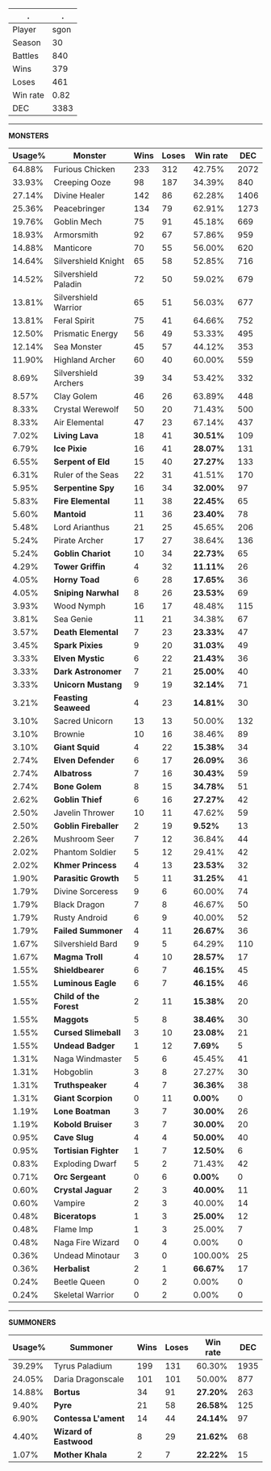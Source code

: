 .|.
|-|-
Player|sgon
Season|30
Battles|840
Wins|379
Loses|461
Win rate|0.82
DEC|3383

---
**MONSTERS**

Usage%|Monster|Wins|Loses|Win rate|DEC|
-|-|-|-|-|-|
64.88%|Furious Chicken|233|312|42.75%|2072|
33.93%|Creeping Ooze|98|187|34.39%|840|
27.14%|Divine Healer|142|86|62.28%|1406|
25.36%|Peacebringer|134|79|62.91%|1273|
19.76%|Goblin Mech|75|91|45.18%|669|
18.93%|Armorsmith|92|67|57.86%|959|
14.88%|Manticore|70|55|56.00%|620|
14.64%|Silvershield Knight|65|58|52.85%|716|
14.52%|Silvershield Paladin|72|50|59.02%|679|
13.81%|Silvershield Warrior|65|51|56.03%|677|
13.81%|Feral Spirit|75|41|64.66%|752|
12.50%|Prismatic Energy|56|49|53.33%|495|
12.14%|Sea Monster|45|57|44.12%|353|
11.90%|Highland Archer|60|40|60.00%|559|
8.69%|Silvershield Archers|39|34|53.42%|332|
8.57%|Clay Golem|46|26|63.89%|448|
8.33%|Crystal Werewolf|50|20|71.43%|500|
8.33%|Air Elemental|47|23|67.14%|437|
7.02%|**Living Lava**|18|41|**30.51%**|109|
6.79%|**Ice Pixie**|16|41|**28.07%**|131|
6.55%|**Serpent of Eld**|15|40|**27.27%**|133|
6.31%|Ruler of the Seas|22|31|41.51%|170|
5.95%|**Serpentine Spy**|16|34|**32.00%**|97|
5.83%|**Fire Elemental**|11|38|**22.45%**|65|
5.60%|**Mantoid**|11|36|**23.40%**|78|
5.48%|Lord Arianthus|21|25|45.65%|206|
5.24%|Pirate Archer|17|27|38.64%|136|
5.24%|**Goblin Chariot**|10|34|**22.73%**|65|
4.29%|**Tower Griffin**|4|32|**11.11%**|26|
4.05%|**Horny Toad**|6|28|**17.65%**|36|
4.05%|**Sniping Narwhal**|8|26|**23.53%**|69|
3.93%|Wood Nymph|16|17|48.48%|115|
3.81%|Sea Genie|11|21|34.38%|67|
3.57%|**Death Elemental**|7|23|**23.33%**|47|
3.45%|**Spark Pixies**|9|20|**31.03%**|49|
3.33%|**Elven Mystic**|6|22|**21.43%**|36|
3.33%|**Dark Astronomer**|7|21|**25.00%**|40|
3.33%|**Unicorn Mustang**|9|19|**32.14%**|71|
3.21%|**Feasting Seaweed**|4|23|**14.81%**|30|
3.10%|Sacred Unicorn|13|13|50.00%|132|
3.10%|Brownie|10|16|38.46%|89|
3.10%|**Giant Squid**|4|22|**15.38%**|34|
2.74%|**Elven Defender**|6|17|**26.09%**|36|
2.74%|**Albatross**|7|16|**30.43%**|59|
2.74%|**Bone Golem**|8|15|**34.78%**|51|
2.62%|**Goblin Thief**|6|16|**27.27%**|42|
2.50%|Javelin Thrower|10|11|47.62%|59|
2.50%|**Goblin Fireballer**|2|19|**9.52%**|13|
2.26%|Mushroom Seer|7|12|36.84%|44|
2.02%|Phantom Soldier|5|12|29.41%|42|
2.02%|**Khmer Princess**|4|13|**23.53%**|32|
1.90%|**Parasitic Growth**|5|11|**31.25%**|41|
1.79%|Divine Sorceress|9|6|60.00%|74|
1.79%|Black Dragon|7|8|46.67%|50|
1.79%|Rusty Android|6|9|40.00%|52|
1.79%|**Failed Summoner**|4|11|**26.67%**|36|
1.67%|Silvershield Bard|9|5|64.29%|110|
1.67%|**Magma Troll**|4|10|**28.57%**|17|
1.55%|**Shieldbearer**|6|7|**46.15%**|45|
1.55%|**Luminous Eagle**|6|7|**46.15%**|46|
1.55%|**Child of the Forest**|2|11|**15.38%**|20|
1.55%|**Maggots**|5|8|**38.46%**|30|
1.55%|**Cursed Slimeball**|3|10|**23.08%**|21|
1.55%|**Undead Badger**|1|12|**7.69%**|5|
1.31%|Naga Windmaster|5|6|45.45%|41|
1.31%|Hobgoblin|3|8|27.27%|30|
1.31%|**Truthspeaker**|4|7|**36.36%**|38|
1.31%|**Giant Scorpion**|0|11|**0.00%**|0|
1.19%|**Lone Boatman**|3|7|**30.00%**|26|
1.19%|**Kobold Bruiser**|3|7|**30.00%**|20|
0.95%|**Cave Slug**|4|4|**50.00%**|40|
0.95%|**Tortisian Fighter**|1|7|**12.50%**|6|
0.83%|Exploding Dwarf|5|2|71.43%|42|
0.71%|**Orc Sergeant**|0|6|**0.00%**|0|
0.60%|**Crystal Jaguar**|2|3|**40.00%**|11|
0.60%|Vampire|2|3|40.00%|14|
0.48%|**Biceratops**|1|3|**25.00%**|12|
0.48%|Flame Imp|1|3|25.00%|7|
0.48%|Naga Fire Wizard|0|4|0.00%|0|
0.36%|Undead Minotaur|3|0|100.00%|25|
0.36%|**Herbalist**|2|1|**66.67%**|17|
0.24%|Beetle Queen|0|2|0.00%|0|
0.24%|Skeletal Warrior|0|2|0.00%|0|

---
**SUMMONERS**

Usage%|Summoner|Wins|Loses|Win rate|DEC|
-|-|-|-|-|-|
39.29%|Tyrus Paladium|199|131|60.30%|1935|
24.05%|Daria Dragonscale|101|101|50.00%|877|
14.88%|**Bortus**|34|91|**27.20%**|263|
9.40%|**Pyre**|21|58|**26.58%**|125|
6.90%|**Contessa L'ament**|14|44|**24.14%**|97|
4.40%|**Wizard of Eastwood**|8|29|**21.62%**|68|
1.07%|**Mother Khala**|2|7|**22.22%**|15|
